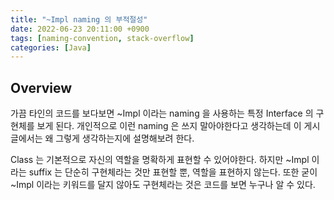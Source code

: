```yaml
---
title: "~Impl naming 의 부적절성"
date: 2022-06-23 20:11:00 +0900
tags: [naming-convention, stack-overflow]
categories: [Java]
---
```


## Overview

가끔 타인의 코드를 보다보면 ~Impl 이라는 naming 을 사용하는 특정 Interface 의 구현체를 보게 된다. 개인적으로 이런 naming 은 쓰지 말아야한다고 생각하는데 이 게시글에서는 왜 그렇게 생각하는지에 설명해보려 한다.

Class 는 기본적으로 자신의 역할을 명확하게 표현할 수 있어야한다. 하지만 ~Impl 이라는 suffix 는 단순히 구현체라는 것만 표현할 뿐, 역할을 표현하지 않는다. 또한 굳이 ~Impl 이라는 키워드를 달지 않아도 구현체라는 것은 코드를 보면 누구나 알 수 있다.


